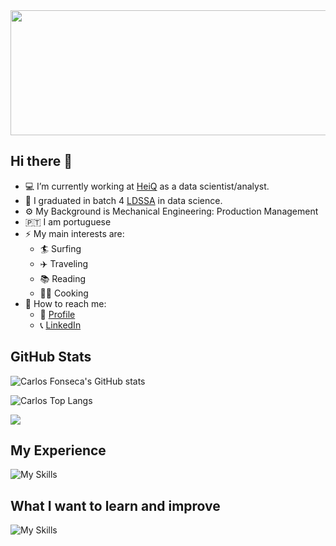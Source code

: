 <div align="center">
  <img src="https://media.giphy.com/media/QpVUMRUJGokfqXyfa1/giphy.gif" width="1100" height="200"/>
</div>

## Hi there 👋

- :computer: I’m currently working at [HeiQ](https://heiq.com/services/) as a data scientist/analyst.
- :abacus: I graduated in batch 4 [LDSSA](https://www.lisbondatascience.org/) in data science.
- :gear: My Background is Mechanical Engineering: Production Management
- :portugal: I am portuguese   
- ⚡ My main interests are:
  - :surfer: Surfing
  - :airplane: Traveling
  - :books: Reading 
  - :cook: Cooking
- :postbox: How to reach me:
  - :e-mail: [Profile](https://ecarlosfonseca.github.io/)
  - :telephone_receiver: [LinkedIn](https://www.linkedin.com/in/ecarlosfonseca/)

## GitHub Stats

![Carlos Fonseca's GitHub stats](https://github-readme-stats.vercel.app/api?username=ecarlosfonseca&hide=prs,issues,contribs&count_private=true&theme=solarized-light)

![Carlos Top Langs](https://github-readme-stats.vercel.app/api/top-langs/?username=ecarlosfonseca&langs_count=5)

![](https://komarev.com/ghpvc/?username=ecarlosfonseca&color=blue)

## My Experience
![My Skills](https://skillicons.dev/icons?i=py,vscode,gcp,git,bash,postgres,aws,docker,heroku)
<!-- Adding icons: (https://github.com/tandpfun/skill-icons#icons-list) -->

## What I want to learn and improve
![My Skills](https://skillicons.dev/icons?i=aws,docker,pytorch,flask,django)
